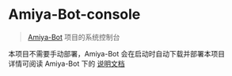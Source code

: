 # Amiya-Bot-console

> [Amiya-Bot](https://github.com/vivien8261/Amiya-Bot) 项目的系统控制台

本项目不需要手动部署，Amiya-Bot 会在启动时自动下载并部署本项目<br>
详情可阅读 Amiya-Bot 下的 [说明文档](https://github.com/vivien8261/Amiya-Bot/blob/master/_docs/console.md)
